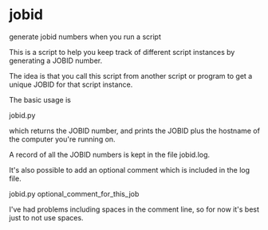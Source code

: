 # jobid
generate jobid numbers when you run a script

This is a script to help you keep track of different script instances by generating a JOBID number.

The idea is that you call this script from another script or program to get a unique JOBID for that script instance.

The basic usage is

jobid.py

which returns the JOBID number, and prints the JOBID plus the hostname of the computer you're running on.

A record of all the JOBID numbers is kept in the file jobid.log.

It's also possible to add an optional comment which is included in the log file.

jobid.py optional_comment_for_this_job

I've had problems including spaces in the comment line, so for now it's best just to not use spaces.

